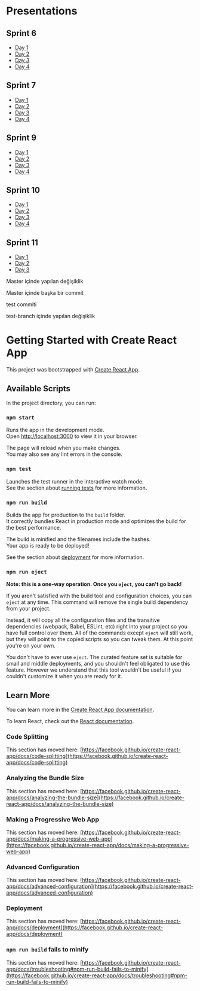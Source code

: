 # Presentations

## Sprint 6

- [Day 1](https://docs.google.com/presentation/d/1jT_qkD82j-fXrNLcUFoVJGBDezXB7lKaMdJcsHOhoj4/edit?usp=sharing)
- [Day 2](https://docs.google.com/presentation/d/1-ncY6RBnNES9i4HLHAs1TDB5SQA3JQDqesW6J_Gj0AM/edit?usp=sharing)
- [Day 3](https://docs.google.com/presentation/d/1KMSKgIvXKmVhLTAfkv9TdhSPkzuq_xUuJExkwujx5D4/edit?usp=sharing)
- [Day 4](https://docs.google.com/presentation/d/1UqPyzu2SziAqVyQBU-H5gDFzwaM0PwCh8KWNE_GUIHU/edit?usp=sharing)

## Sprint 7

- [Day 1](https://docs.google.com/presentation/d/1-WTUBo8185TPvjtg1th_bZ3vFtbY8vyKdkdglFQWDtM/edit?usp=sharing)
- [Day 2](https://docs.google.com/presentation/d/1pJIBWKtNJNYNA-VVvSYfCxrZyvf9-m0TAP39hT2uTpM/edit?usp=sharing)
- [Day 3](https://docs.google.com/presentation/d/1S9wOCwpy4nt6MxqflQDqh7zgsSkbtQ2on6HtLrkLZuo/edit?usp=sharing)
- [Day 4](https://docs.google.com/presentation/d/1cn2YoBrCCTqsWEb_g6EsiF_qblzUdCg4NTkOcT8ae6w/edit?usp=sharing)

## Sprint 9

- [Day 1](https://docs.google.com/presentation/d/1GA6U3JPSgzdI4qpxX7UGsGAnzhpuCIb0V5KuSAlI4Zg/edit?usp=sharing)
- [Day 2](https://docs.google.com/presentation/d/122e5ovBdEsne-wzbygZnxV7ypnrAL0Eedq4hBeIKbcs/edit?usp=sharing)
- [Day 3](https://docs.google.com/presentation/d/1RfFpRYKNImJ_Jf-WGTKn74islfvpPF8JzbYNqcPVoIM/edit?usp=sharing)
- [Day 4](https://docs.google.com/presentation/d/1p1kGv0E98-iVaDhx7a6s_K7spFyLnpaLFQqwZGaNj44/edit?usp=sharing)

## Sprint 10

- [Day 1](https://docs.google.com/presentation/d/18m8bHSBz8JTNNTCLJ3XqJep8gHcWC5IDn9pSK7Xe--Q/edit?usp=sharing)
- [Day 2](https://docs.google.com/presentation/d/1EwQNvl7eKyiHXgsPfkpk_Ld7vrNcncAovvwkUxXn_hI/edit?usp=sharing)
- [Day 3](https://docs.google.com/presentation/d/1MvlUHuOIFKsgBQPoR4tbfKVI6_uA3TdwCLqbbAmnIHk/edit?usp=sharing)
- [Day 4](https://docs.google.com/presentation/d/1FntG2JFe6h532JgwUBkjQEdk3XEgoklxuMVppTviyaQ/edit?usp=sharing)

## Sprint 11

- [Day 1](https://docs.google.com/presentation/d/10Sy9y8FmVPVeMCbzMaPuU1MEtPczNs-ZZ8FuKPtH03g/edit?usp=sharing)
- [Day 2](https://docs.google.com/presentation/d/1BTxuHjc_l5IACNWTq9bd3gChj9T6yxGL2qqIjitRHKs/edit?usp=sharing)
- [Day 3](https://docs.google.com/presentation/d/1KJuAJt7-s_H9bMwt1ApvOPDeTx3EnykGDNWqlkMBhUE/edit?usp=sharing)

Master içinde yapılan değişiklik

Master içinde başka bir commit

test commiti

test-branch içinde yapılan değişiklik

# Getting Started with Create React App

This project was bootstrapped with [Create React App](https://github.com/facebook/create-react-app).

## Available Scripts

In the project directory, you can run:

### `npm start`

Runs the app in the development mode.\
Open [http://localhost:3000](http://localhost:3000) to view it in your browser.

The page will reload when you make changes.\
You may also see any lint errors in the console.

### `npm test`

Launches the test runner in the interactive watch mode.\
See the section about [running tests](https://facebook.github.io/create-react-app/docs/running-tests) for more information.

### `npm run build`

Builds the app for production to the `build` folder.\
It correctly bundles React in production mode and optimizes the build for the best performance.

The build is minified and the filenames include the hashes.\
Your app is ready to be deployed!

See the section about [deployment](https://facebook.github.io/create-react-app/docs/deployment) for more information.

### `npm run eject`

**Note: this is a one-way operation. Once you `eject`, you can't go back!**

If you aren't satisfied with the build tool and configuration choices, you can `eject` at any time. This command will remove the single build dependency from your project.

Instead, it will copy all the configuration files and the transitive dependencies (webpack, Babel, ESLint, etc) right into your project so you have full control over them. All of the commands except `eject` will still work, but they will point to the copied scripts so you can tweak them. At this point you're on your own.

You don't have to ever use `eject`. The curated feature set is suitable for small and middle deployments, and you shouldn't feel obligated to use this feature. However we understand that this tool wouldn't be useful if you couldn't customize it when you are ready for it.

## Learn More

You can learn more in the [Create React App documentation](https://facebook.github.io/create-react-app/docs/getting-started).

To learn React, check out the [React documentation](https://reactjs.org/).

### Code Splitting

This section has moved here: [https://facebook.github.io/create-react-app/docs/code-splitting](https://facebook.github.io/create-react-app/docs/code-splitting)

### Analyzing the Bundle Size

This section has moved here: [https://facebook.github.io/create-react-app/docs/analyzing-the-bundle-size](https://facebook.github.io/create-react-app/docs/analyzing-the-bundle-size)

### Making a Progressive Web App

This section has moved here: [https://facebook.github.io/create-react-app/docs/making-a-progressive-web-app](https://facebook.github.io/create-react-app/docs/making-a-progressive-web-app)

### Advanced Configuration

This section has moved here: [https://facebook.github.io/create-react-app/docs/advanced-configuration](https://facebook.github.io/create-react-app/docs/advanced-configuration)

### Deployment

This section has moved here: [https://facebook.github.io/create-react-app/docs/deployment](https://facebook.github.io/create-react-app/docs/deployment)

### `npm run build` fails to minify

This section has moved here: [https://facebook.github.io/create-react-app/docs/troubleshooting#npm-run-build-fails-to-minify](https://facebook.github.io/create-react-app/docs/troubleshooting#npm-run-build-fails-to-minify)
